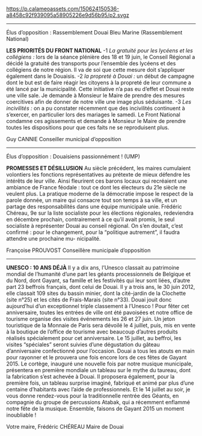 https://p.calameoassets.com/150624150536-a8458c92f939095a58905226e9d56b95/p2.svgz

---

Élus d’opposition : Rassemblement Douai Bleu Marine (Rassemblement National)

**LES PRIORITÉS DU FRONT NATIONAL**
-1 _La gratuité pour les lycéens et les collégiens :_ lors de la séance plénière des 18 et 19 juin, le Conseil Régional a décidé la gratuité des transports pour l’ensemble des lycéens et des collégiens de notre région. Il va de soi que cette mesure doit s’appliquer également dans le Douaisis.
-2 _la propreté à Douai :_ un début de campagne dont le but est de faire réagir les citoyens à la propreté de leur commune a été lancé par la municipalité. Cette initiative n’a pas eu d’effet et Douai reste une ville sale. Je demande à Monsieur le Maire de prendre des mesures coercitives afin de donner de notre ville une image plus séduisante.
-3 _Les incivilités :_ on a pu constater récemment que des incivilités continuent à s’exercer, en particulier lors des mariages le samedi. Le Front National condamne ces agissements et demande à Monsieur le Maire de prendre toutes les dispositions pour que ces faits ne se reproduisent plus.

Guy CANNIE
Conseiller municipal d’opposition

---

Élus d’opposition : Douaisiens passionnément ! (UMP)

**PROMESSES ET DÉSILLUSION**
Au siècle précédent, les maires cumulaient volontiers les fonctions représentatives au prétexte de  mieux défendre les intérêts de leur ville. Ainsi fleurirent ces barons locaux qui recréaient une ambiance de France féodale : tout ce dont les électeurs du 21e siècle ne veulent plus. La pratique moderne de la démocratie impose le respect de la parole donnée,  un maire qui consacre tout son temps à sa ville, et un partage des responsabilités dans une équipe municipale unie. Frédéric Chéreau, 9e sur la liste socialiste pour les élections régionales, redeviendra en décembre prochain, contrairement à ce qu’il avait promis, le seul socialiste à représenter Douai au conseil régional. On s’en doutait, c’est confirmé : pour le changement, pour la “politique autrement”, il faudra attendre une prochaine mu-
nicipalité.

Françoise PROUVOST
Conseillère municipale d’opposition

---

**UNESCO : 10 ANS DÉJÀ**
Il y a dix ans, l’Unesco classait au patrimoine mondial de l’humanité d’une part les géants processionnels de Belgique et du Nord, dont Gayant, sa famille et les festivités qui leur sont liées, d’autre part 23 beffrois français, dont celui de Douai. Il y a trois ans, le 30 juin 2012, elle classait 109 sites du bassin minier, dont la cité-jardin de la Clochette (site n°25) et les cités de Frais-Marais (site n°33). Douai jouit donc aujourd’hui d’un exceptionnel triple classement à l’Unesco !
Pour fêter cet anniversaire, toutes les entrées de ville ont été pavoisées et notre office de tourisme organise des visites événements les 26 et 27 juin. Un jeton touristique de la Monnaie de Paris sera dévoilé le 4 juillet, puis, mis en vente à la boutique de l’office de tourisme avec beaucoup d’autres produits réalisés spécialement pour cet anniversaire. Le 15 juillet, au beffroi, les visites “spéciales” seront suivies d’une dégustation du gâteau d’anniversaire confectionné pour l’occasion. Douai a tous les atouts en main pour rayonner et le prouvera une fois encore lors de ces fêtes de Gayant 2015. Le cortège, inauguré une nouvelle fois par notre musique municipale, présentera en première mondiale un tableau sur le mythe du taureau, dont la fabrication s’est achevée à Douai. Il proposera également, pour la première fois, un tableau surprise imaginé, fabriqué et animé par plus d’une centaine d’habitants avec l’aide de professionnels.
Et le 14 juillet au soir, je vous donne rendez-vous pour la traditionnelle rentrée des Géants, en compagnie du groupe de percussions Atabak, qui a récemment enflammé notre fête de la musique.  Ensemble, faisons de Gayant 2015 un moment inoubliable !

Votre maire,
Frédéric CHÉREAU
Maire de Douai
